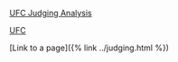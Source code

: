 
[UFC Judging Analysis]([https://oconnellryan.github.io/projects/judging.html])

[UFC]([https://www.ufc.com/])


[Link to a page]({% link ../judging.html %})
